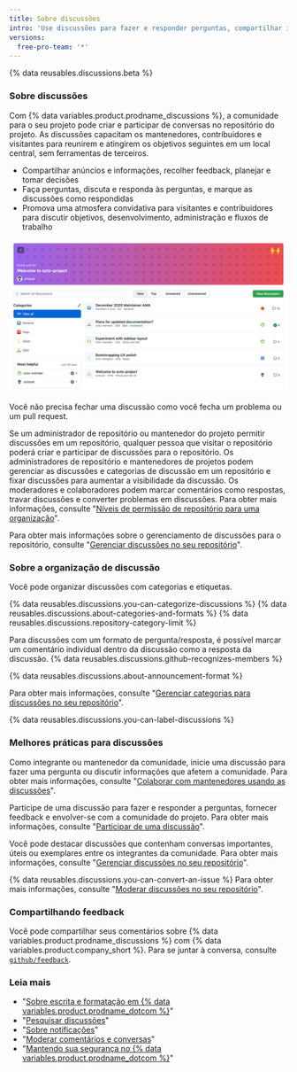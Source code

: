 ```yaml
---
title: Sobre discussões
intro: 'Use discussões para fazer e responder perguntas, compartilhar informações, fazer anúncios e conduzir ou participar de uma conversa sobre um projeto em {% data variables.product.product_name %}.'
versions:
  free-pro-team: '*'
---
```


{% data reusables.discussions.beta %}

### Sobre discussões

Com {% data variables.product.prodname_discussions %}, a comunidade para o seu projeto pode criar e participar de conversas no repositório do projeto. As discussões capacitam os mantenedores, contribuidores e visitantes para reunirem e atingirem os objetivos seguintes em um local central, sem ferramentas de terceiros.

- Compartilhar anúncios e informações, recolher feedback, planejar e tomar decisões
- Faça perguntas, discuta e responda às perguntas, e marque as discussões como respondidas
- Promova uma atmosfera convidativa para visitantes e contribuidores para discutir objetivos, desenvolvimento, administração e fluxos de trabalho

![Aba de discussões para um repositório](/assets/images/help/discussions/hero.png)

Você não precisa fechar uma discussão como você fecha um problema ou um pull request.

Se um administrador de repositório ou mantenedor do projeto permitir discussões em um repositório, qualquer pessoa que visitar o repositório poderá criar e participar de discussões para o repositório. Os administradores de repositório e mantenedores de projetos podem gerenciar as discussões e categorias de discussão em um repositório e fixar discussões para aumentar a visibilidade da discussão. Os moderadores e colaboradores podem marcar comentários como respostas, travar discussões e converter problemas em discussões. Para obter mais informações, consulte "[Níveis de permissão de repositório para uma organização](/organizations/managing-access-to-your-organizations-repositories/repository-permission-levels-for-an-organization)".

Para obter mais informações sobre o gerenciamento de discussões para o repositório, consulte "[Gerenciar discussões no seu repositório](/discussions/managing-discussions-for-your-community/managing-discussions-in-your-repository)".

### Sobre a organização de discussão

Você pode organizar discussões com categorias e etiquetas.

{% data reusables.discussions.you-can-categorize-discussions %} {% data reusables.discussions.about-categories-and-formats %} {% data reusables.discussions.repository-category-limit %}

Para discussões com um formato de pergunta/resposta, é possível marcar um comentário individual dentro da discussão como a resposta da discussão. {% data reusables.discussions.github-recognizes-members %}

{% data reusables.discussions.about-announcement-format %}

Para obter mais informações, consulte "[Gerenciar categorias para discussões no seu repositório](/discussions/managing-discussions-for-your-community/managing-categories-for-discussions-in-your-repository)".

{% data reusables.discussions.you-can-label-discussions %}

### Melhores práticas para discussões

Como integrante ou mantenedor da comunidade, inicie uma discussão para fazer uma pergunta ou discutir informações que afetem a comunidade. Para obter mais informações, consulte "[Colaborar com mantenedores usando as discussões](/discussions/collaborating-with-your-community-using-discussions/collaborating-with-maintainers-using-discussions)".

Participe de uma discussão para fazer e responder a perguntas, fornecer feedback e envolver-se com a comunidade do projeto. Para obter mais informações, consulte "[Participar de uma discussão](/discussions/collaborating-with-your-community-using-discussions/participating-in-a-discussion)".

Você pode destacar discussões que contenham conversas importantes, úteis ou exemplares entre os integrantes da comunidade. Para obter mais informações, consulte "[Gerenciar discussões no seu repositório](/discussions/managing-discussions-for-your-community/managing-discussions-in-your-repository#pinning-a-discussion)".

{% data reusables.discussions.you-can-convert-an-issue %} Para obter mais informações, consulte "[Moderar discussões no seu repositório](/discussions/managing-discussions-for-your-community/moderating-discussions#converting-an-issue-to-a-discussion)".

### Compartilhando feedback

Você pode compartilhar seus comentários sobre {% data variables.product.prodname_discussions %} com {% data variables.product.company_short %}. Para se juntar à conversa, consulte [`github/feedback`](https://github.com/github/feedback/discussions?discussions_q=category%3A%22Discussions+Feedback%22).

### Leia mais

- "[Sobre escrita e formatação em {% data variables.product.prodname_dotcom %}](/github/writing-on-github/about-writing-and-formatting-on-github)"
- "[Pesquisar discussões](/github/searching-for-information-on-github/searching-discussions)"
- "[Sobre notificações](/github/managing-subscriptions-and-notifications-on-github/about-notifications)"
- "[Moderar comentários e conversas](/communities/moderating-comments-and-conversations)"
- "[Mantendo sua segurança no {% data variables.product.prodname_dotcom %}](/communities/maintaining-your-safety-on-github)"
